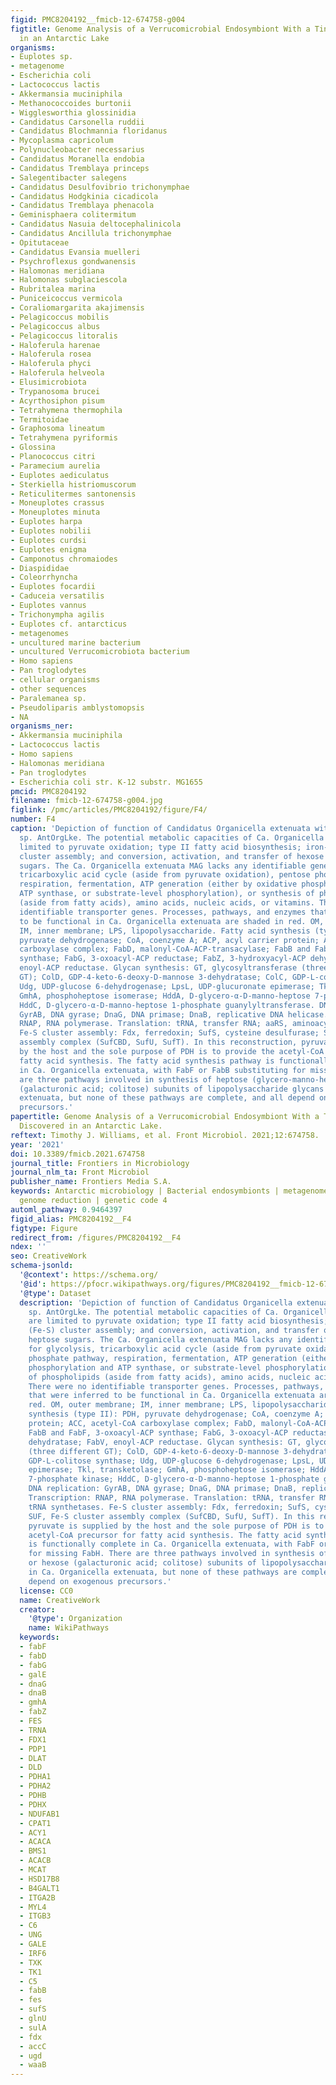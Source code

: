 ```yaml
---
figid: PMC8204192__fmicb-12-674758-g004
figtitle: Genome Analysis of a Verrucomicrobial Endosymbiont With a Tiny Genome Discovered
  in an Antarctic Lake
organisms:
- Euplotes sp.
- metagenome
- Escherichia coli
- Lactococcus lactis
- Akkermansia muciniphila
- Methanococcoides burtonii
- Wigglesworthia glossinidia
- Candidatus Carsonella ruddii
- Candidatus Blochmannia floridanus
- Mycoplasma capricolum
- Polynucleobacter necessarius
- Candidatus Moranella endobia
- Candidatus Tremblaya princeps
- Salegentibacter salegens
- Candidatus Desulfovibrio trichonymphae
- Candidatus Hodgkinia cicadicola
- Candidatus Tremblaya phenacola
- Geminisphaera colitermitum
- Candidatus Nasuia deltocephalinicola
- Candidatus Ancillula trichonymphae
- Opitutaceae
- Candidatus Evansia muelleri
- Psychroflexus gondwanensis
- Halomonas meridiana
- Halomonas subglaciescola
- Rubritalea marina
- Puniceicoccus vermicola
- Coraliomargarita akajimensis
- Pelagicoccus mobilis
- Pelagicoccus albus
- Pelagicoccus litoralis
- Haloferula harenae
- Haloferula rosea
- Haloferula phyci
- Haloferula helveola
- Elusimicrobiota
- Trypanosoma brucei
- Acyrthosiphon pisum
- Tetrahymena thermophila
- Termitoidae
- Graphosoma lineatum
- Tetrahymena pyriformis
- Glossina
- Planococcus citri
- Paramecium aurelia
- Euplotes aediculatus
- Sterkiella histriomuscorum
- Reticulitermes santonensis
- Moneuplotes crassus
- Moneuplotes minuta
- Euplotes harpa
- Euplotes nobilii
- Euplotes curdsi
- Euplotes enigma
- Camponotus chromaiodes
- Diaspididae
- Coleorrhyncha
- Euplotes focardii
- Caduceia versatilis
- Euplotes vannus
- Trichonympha agilis
- Euplotes cf. antarcticus
- metagenomes
- uncultured marine bacterium
- uncultured Verrucomicrobiota bacterium
- Homo sapiens
- Pan troglodytes
- cellular organisms
- other sequences
- Paralemanea sp.
- Pseudoliparis amblystomopsis
- NA
organisms_ner:
- Akkermansia muciniphila
- Lactococcus lactis
- Homo sapiens
- Halomonas meridiana
- Pan troglodytes
- Escherichia coli str. K-12 substr. MG1655
pmcid: PMC8204192
filename: fmicb-12-674758-g004.jpg
figlink: /pmc/articles/PMC8204192/figure/F4/
number: F4
caption: 'Depiction of function of Candidatus Organicella extenuata within Euplotes
  sp. AntOrgLke. The potential metabolic capacities of Ca. Organicella extenuata are
  limited to pyruvate oxidation; type II fatty acid biosynthesis; iron-sulfur (Fe-S)
  cluster assembly; and conversion, activation, and transfer of hexose and heptose
  sugars. The Ca. Organicella extenuata MAG lacks any identifiable genes for glycolysis,
  tricarboxylic acid cycle (aside from pyruvate oxidation), pentose phosphate pathway,
  respiration, fermentation, ATP generation (either by oxidative phosphorylation and
  ATP synthase, or substrate-level phosphorylation), or synthesis of phospholipids
  (aside from fatty acids), amino acids, nucleic acids, or vitamins. There were no
  identifiable transporter genes. Processes, pathways, and enzymes that were inferred
  to be functional in Ca. Organicella extenuata are shaded in red. OM, outer membrane;
  IM, inner membrane; LPS, lipopolysaccharide. Fatty acid synthesis (type II): PDH,
  pyruvate dehydrogenase; CoA, coenzyme A; ACP, acyl carrier protein; ACC, acetyl-CoA
  carboxylase complex; FabD, malonyl-CoA-ACP-transacylase; FabB and FabF, 3-oxoacyl-ACP
  synthase; FabG, 3-oxoacyl-ACP reductase; FabZ, 3-hydroxyacyl-ACP dehydratase; FabV,
  enoyl-ACP reductase. Glycan synthesis: GT, glycosyltransferase (three different
  GT); ColD, GDP-4-keto-6-deoxy-D-mannose 3-dehydratase; ColC, GDP-L-colitose synthase;
  Udg, UDP-glucose 6-dehydrogenase; LpsL, UDP-glucuronate epimerase; Tkl, transketolase;
  GmhA, phosphoheptose isomerase; HddA, D-glycero-α-D-manno-heptose 7-phosphate kinase;
  HddC, D-glycero-α-D-manno-heptose 1-phosphate guanylyltransferase. DNA replication:
  GyrAB, DNA gyrase; DnaG, DNA primase; DnaB, replicative DNA helicase. Transcription:
  RNAP, RNA polymerase. Translation: tRNA, transfer RNA; aaRS, aminoacyl tRNA synthetases.
  Fe-S cluster assembly: Fdx, ferredoxin; SufS, cysteine desulfurase; SUF, Fe-S cluster
  assembly complex (SufCBD, SufU, SufT). In this reconstruction, pyruvate is supplied
  by the host and the sole purpose of PDH is to provide the acetyl-CoA precursor for
  fatty acid synthesis. The fatty acid synthesis pathway is functionally complete
  in Ca. Organicella extenuata, with FabF or FabB substituting for missing FabH. There
  are three pathways involved in synthesis of heptose (glycero-manno-heptose) or hexose
  (galacturonic acid; colitose) subunits of lipopolysaccharide glycans in Ca. Organicella
  extenuata, but none of these pathways are complete, and all depend on exogenous
  precursors.'
papertitle: Genome Analysis of a Verrucomicrobial Endosymbiont With a Tiny Genome
  Discovered in an Antarctic Lake.
reftext: Timothy J. Williams, et al. Front Microbiol. 2021;12:674758.
year: '2021'
doi: 10.3389/fmicb.2021.674758
journal_title: Frontiers in Microbiology
journal_nlm_ta: Front Microbiol
publisher_name: Frontiers Media S.A.
keywords: Antarctic microbiology | Bacterial endosymbionts | metagenome | extreme
  genome reduction | genetic code 4
automl_pathway: 0.9464397
figid_alias: PMC8204192__F4
figtype: Figure
redirect_from: /figures/PMC8204192__F4
ndex: ''
seo: CreativeWork
schema-jsonld:
  '@context': https://schema.org/
  '@id': https://pfocr.wikipathways.org/figures/PMC8204192__fmicb-12-674758-g004.html
  '@type': Dataset
  description: 'Depiction of function of Candidatus Organicella extenuata within Euplotes
    sp. AntOrgLke. The potential metabolic capacities of Ca. Organicella extenuata
    are limited to pyruvate oxidation; type II fatty acid biosynthesis; iron-sulfur
    (Fe-S) cluster assembly; and conversion, activation, and transfer of hexose and
    heptose sugars. The Ca. Organicella extenuata MAG lacks any identifiable genes
    for glycolysis, tricarboxylic acid cycle (aside from pyruvate oxidation), pentose
    phosphate pathway, respiration, fermentation, ATP generation (either by oxidative
    phosphorylation and ATP synthase, or substrate-level phosphorylation), or synthesis
    of phospholipids (aside from fatty acids), amino acids, nucleic acids, or vitamins.
    There were no identifiable transporter genes. Processes, pathways, and enzymes
    that were inferred to be functional in Ca. Organicella extenuata are shaded in
    red. OM, outer membrane; IM, inner membrane; LPS, lipopolysaccharide. Fatty acid
    synthesis (type II): PDH, pyruvate dehydrogenase; CoA, coenzyme A; ACP, acyl carrier
    protein; ACC, acetyl-CoA carboxylase complex; FabD, malonyl-CoA-ACP-transacylase;
    FabB and FabF, 3-oxoacyl-ACP synthase; FabG, 3-oxoacyl-ACP reductase; FabZ, 3-hydroxyacyl-ACP
    dehydratase; FabV, enoyl-ACP reductase. Glycan synthesis: GT, glycosyltransferase
    (three different GT); ColD, GDP-4-keto-6-deoxy-D-mannose 3-dehydratase; ColC,
    GDP-L-colitose synthase; Udg, UDP-glucose 6-dehydrogenase; LpsL, UDP-glucuronate
    epimerase; Tkl, transketolase; GmhA, phosphoheptose isomerase; HddA, D-glycero-α-D-manno-heptose
    7-phosphate kinase; HddC, D-glycero-α-D-manno-heptose 1-phosphate guanylyltransferase.
    DNA replication: GyrAB, DNA gyrase; DnaG, DNA primase; DnaB, replicative DNA helicase.
    Transcription: RNAP, RNA polymerase. Translation: tRNA, transfer RNA; aaRS, aminoacyl
    tRNA synthetases. Fe-S cluster assembly: Fdx, ferredoxin; SufS, cysteine desulfurase;
    SUF, Fe-S cluster assembly complex (SufCBD, SufU, SufT). In this reconstruction,
    pyruvate is supplied by the host and the sole purpose of PDH is to provide the
    acetyl-CoA precursor for fatty acid synthesis. The fatty acid synthesis pathway
    is functionally complete in Ca. Organicella extenuata, with FabF or FabB substituting
    for missing FabH. There are three pathways involved in synthesis of heptose (glycero-manno-heptose)
    or hexose (galacturonic acid; colitose) subunits of lipopolysaccharide glycans
    in Ca. Organicella extenuata, but none of these pathways are complete, and all
    depend on exogenous precursors.'
  license: CC0
  name: CreativeWork
  creator:
    '@type': Organization
    name: WikiPathways
  keywords:
  - fabF
  - fabD
  - fabG
  - galE
  - dnaG
  - dnaB
  - gmhA
  - fabZ
  - FES
  - TRNA
  - FDX1
  - PDP1
  - DLAT
  - DLD
  - PDHA1
  - PDHA2
  - PDHB
  - PDHX
  - NDUFAB1
  - CPAT1
  - ACY1
  - ACACA
  - BMS1
  - ACACB
  - MCAT
  - HSD17B8
  - B4GALT1
  - ITGA2B
  - MYL4
  - ITGB3
  - C6
  - UNG
  - GALE
  - IRF6
  - TXK
  - TK1
  - C5
  - fabB
  - fes
  - sufS
  - glnU
  - sulA
  - fdx
  - accC
  - ugd
  - waaB
---
```

